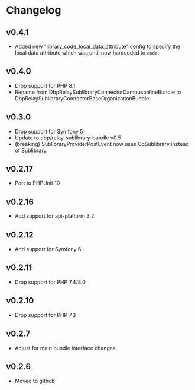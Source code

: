 # Changelog

## v0.4.1

* Added new "library_code_local_data_attribute" config to specify the local data
  attribute which was until now hardcoded to `code`.

## v0.4.0

* Drop support for PHP 8.1
* Rename from DbpRelaySublibraryConnectorCampusonlineBundle to DbpRelaySublibraryConnectorBaseOrganizationBundle

## v0.3.0

* Drop support for Symfony 5
* Update to dbp/relay-sublibrary-bundle v0.5
* (breaking) SublibraryProviderPostEvent now uses CoSublibrary instead of Sublibrary.

## v0.2.17

* Port to PHPUnit 10

## v0.2.16

* Add support for api-platform 3.2

## v0.2.12

* Add support for Symfony 6

## v0.2.11

* Drop support for PHP 7.4/8.0

## v0.2.10

* Drop support for PHP 7.3

## v0.2.7

* Adjust for main bundle interface changes

## v0.2.6

* Moved to github